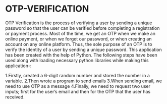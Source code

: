 # OTP-VERIFICATION
OTP Verification is the process of verifying a user by sending a unique password so that the user can be verified before completing a registration or payment process. 
Most of the time, we get an OTP when we make an online payment, or when we forget our password, or when creating an account on any online platform. 
Thus, the sole purpose of an OTP is to verify the identity of a user by sending a unique password.
This application has been created with the help of Python.
The following steps have been used along with loading necessary python libraries while making this application-:

1.Firstly, created a 6-digit random number and stored the number in a variable.
2.Then wrote a program to send emails
3.When sending email, we need to use OTP as a message
4.Finally, we need to request two user inputs; first for the user’s email and then for the OTP that the user has received.
